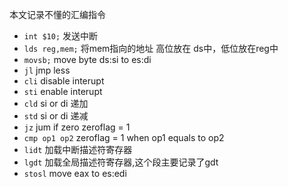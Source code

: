 本文记录不懂的汇编指令
- `int $10;` 发送中断
- `lds reg,mem;` 将mem指向的地址 高位放在 ds中，低位放在reg中
- `movsb;` move byte ds:si to  es:di
- `jl` jmp less
- `cli` disable interupt
- `sti` enable interupt
- `cld` si or di 递加
- `std` si or di 递减
- `jz` jum if zero zeroflag = 1 
- `cmp op1 op2` zeroflag = 1 when op1 equals to op2
- `lidt` 加载中断描述符寄存器
- `lgdt` 加载全局描述符寄存器,这个段主要记录了gdt
-  `stosl` move eax to es:edi